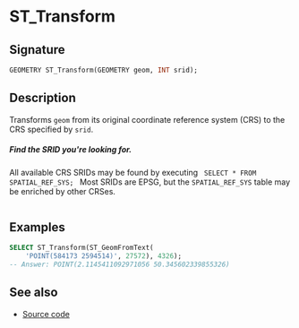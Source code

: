 # ST_Transform

## Signature

```sql
GEOMETRY ST_Transform(GEOMETRY geom, INT srid);
```

## Description

Transforms `geom` from its original coordinate reference system (CRS) to the
CRS specified by `srid`.

<div class="note">
    <h5>Find the SRID you're looking for.</h5>
    <p> All available CRS SRIDs may be found by executing
    <code> SELECT * FROM SPATIAL_REF_SYS; </code>
    Most SRIDs are EPSG, but the <code>SPATIAL_REF_SYS</code> table may be
    enriched by other CRSes.</p>
</div>

```{include} sfs-1-2-1.md
```

## Examples

```sql
SELECT ST_Transform(ST_GeomFromText(
    'POINT(584173 2594514)', 27572), 4326);
-- Answer: POINT(2.1145411092971056 50.345602339855326)
```

## See also

* <a href="https://github.com/orbisgis/h2gis/blob/master/h2gis-functions/src/main/java/org/h2gis/functions/spatial/crs/ST_Transform.java" target="_blank">Source code</a>
